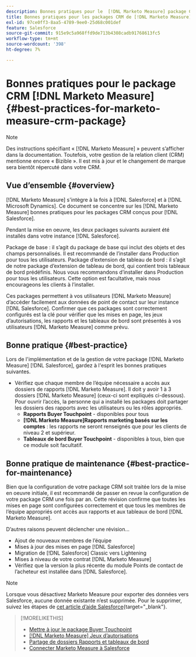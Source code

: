 ```yaml
---
description: Bonnes pratiques pour le  [!DNL Marketo Measure] package CRM - [!DNL Marketo Measure]
title: Bonnes pratiques pour les packages CRM de [!DNL Marketo Measure]
exl-id: 97ce0ff3-8aa5-4789-9ee0-25d68c001def
feature: Salesforce
source-git-commit: 915e9c5a968ffd9de713b4308cadb91768613fc5
workflow-type: tm+mt
source-wordcount: '398'
ht-degree: 7%

---
```


# Bonnes pratiques pour le package CRM [!DNL Marketo Measure] {#best-practices-for-marketo-measure-crm-package}

>[!NOTE]
>
>Des instructions spécifiant « [!DNL Marketo Measure] » peuvent s’afficher dans la documentation. Toutefois, votre gestion de la relation client (CRM) mentionne encore « Bizible ». Il est mis à jour et le changement de marque sera bientôt répercuté dans votre CRM.

## Vue d’ensemble {#overview}

[!DNL Marketo Measure] s&#39;intègre à la fois à [!DNL Salesforce] et à [!DNL Microsoft Dynamics]. Ce document se concentre sur les [!DNL Marketo Measure] bonnes pratiques pour les packages CRM conçus pour [!DNL Salesforce].

Pendant la mise en oeuvre, les deux packages suivants auraient été installés dans votre instance [!DNL Salesforce].

Package de base : il s’agit du package de base qui inclut des objets et des champs personnalisés. Il est recommandé de l’installer dans Production pour tous les utilisateurs.
Package d’extension de tableau de bord : il s’agit de notre package d’extension de tableau de bord, qui contient trois tableaux de bord prédéfinis. Nous vous recommandons d’installer dans Production pour tous les utilisateurs. Cette option est facultative, mais nous encourageons les clients à l’installer.

Ces packages permettent à vos utilisateurs [!DNL Marketo Measure] d’accéder facilement aux données de point de contact sur leur instance [!DNL Salesforce]. Confirmer que ces packages sont correctement configurés est la clé pour vérifier que les mises en page, les jeux d’autorisations, les rapports et les tableaux de bord sont présentés à vos utilisateurs [!DNL Marketo Measure] comme prévu.

## Bonne pratique {#best-practice}

Lors de l&#39;implémentation et de la gestion de votre package [!DNL Marketo Measure] [!DNL Salesforce], gardez à l&#39;esprit les bonnes pratiques suivantes.

* Vérifiez que chaque membre de l’équipe nécessaire a accès aux dossiers de rapports [!DNL Marketo Measure]. Il doit y avoir 1 à 3 dossiers [!DNL Marketo Measure] (ceux-ci sont expliqués ci-dessous). Pour ouvrir l’accès, la personne qui a installé les packages doit partager les dossiers des rapports avec les utilisateurs ou les rôles appropriés.
   * **Rapports Buyer Touchpoint** - disponibles pour tous
   * **[!DNL Marketo Measure]Rapports marketing basés sur les comptes** : les rapports ne seront renseignés que pour les clients de niveau 2 et supérieur.
   * **Tableaux de bord Buyer Touchpoint** - disponibles à tous, bien que ce module soit facultatif.

## Bonne pratique de maintenance {#best-practice-for-maintenance}

Bien que la configuration de votre package CRM soit traitée lors de la mise en oeuvre initiale, il est recommandé de passer en revue la configuration de votre package CRM une fois par an. Cette révision confirme que toutes les mises en page sont configurées correctement et que tous les membres de l’équipe appropriés ont accès aux rapports et aux tableaux de bord [!DNL Marketo Measure].

D’autres raisons peuvent déclencher une révision...

* Ajout de nouveaux membres de l’équipe
* Mises à jour des mises en page [!DNL Salesforce]
* Migration de [!DNL Salesforce] Classic vers Lightening
* Mises à niveau de votre contrat [!DNL Marketo Measure]
* Vérifiez que la version la plus récente du module Points de contact de l’acheteur est installée dans [!DNL Salesforce].

>[!NOTE]
>
>Lorsque vous désactivez Marketo Measure pour exporter des données vers Salesforce, aucune donnée existante n’est supprimée. Pour le supprimer, suivez les étapes de [cet article d’aide Salesforce](https://help.salesforce.com/s/articleView?language=en_US&amp;id=sf.c360_a_delete_data_stream_records.htm&amp;type=5){target="_blank"}.

>[!MORELIKETHIS]
>
>* [Mettre à jour le package Buyer Touchpoint](/help/configuration-and-setup/marketo-measure-and-salesforce/marketo-measure-salesforce-package-installation-and-set-up.md)
>* [[!DNL Marketo Measure] Jeux d’autorisations](/help/configuration-and-setup/marketo-measure-and-salesforce/marketo-measure-permission-sets.md)
>* [Partage de dossiers Rapports et tableaux de bord](https://help.salesforce.com/s/articleView?language=en_US&amp;id=analytics_share_folder.htm&amp;type=0)
>* [Connecter Marketo Measure à Salesforce](/help/configuration-and-setup/marketo-measure-and-salesforce/connect-marketo-measure-to-salesforce.md)
